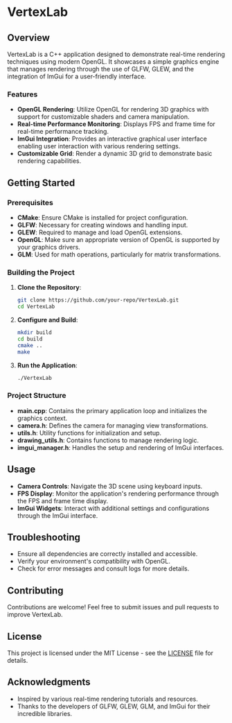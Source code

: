 # VertexLab

## Overview

VertexLab is a C++ application designed to demonstrate real-time rendering techniques using modern OpenGL. It showcases a simple graphics engine that manages rendering through the use of GLFW, GLEW, and the integration of ImGui for a user-friendly interface.

### Features

- **OpenGL Rendering**: Utilize OpenGL for rendering 3D graphics with support for customizable shaders and camera manipulation.
- **Real-time Performance Monitoring**: Displays FPS and frame time for real-time performance tracking.
- **ImGui Integration**: Provides an interactive graphical user interface enabling user interaction with various rendering settings.
- **Customizable Grid**: Render a dynamic 3D grid to demonstrate basic rendering capabilities.

## Getting Started

### Prerequisites

- **CMake**: Ensure CMake is installed for project configuration.
- **GLFW**: Necessary for creating windows and handling input.
- **GLEW**: Required to manage and load OpenGL extensions.
- **OpenGL**: Make sure an appropriate version of OpenGL is supported by your graphics drivers.
- **GLM**: Used for math operations, particularly for matrix transformations.

### Building the Project

1. **Clone the Repository**:
   ```bash
   git clone https://github.com/your-repo/VertexLab.git
   cd VertexLab
   ```

2. **Configure and Build**:
   ```bash
   mkdir build
   cd build
   cmake ..
   make
   ```

3. **Run the Application**:
   ```bash
   ./VertexLab
   ```

### Project Structure

- **main.cpp**: Contains the primary application loop and initializes the graphics context.
- **camera.h**: Defines the camera for managing view transformations.
- **utils.h**: Utility functions for initialization and setup.
- **drawing_utils.h**: Contains functions to manage rendering logic.
- **imgui_manager.h**: Handles the setup and rendering of ImGui interfaces.

## Usage

- **Camera Controls**: Navigate the 3D scene using keyboard inputs.
- **FPS Display**: Monitor the application's rendering performance through the FPS and frame time display.
- **ImGui Widgets**: Interact with additional settings and configurations through the ImGui interface.

## Troubleshooting

- Ensure all dependencies are correctly installed and accessible.
- Verify your environment's compatibility with OpenGL.
- Check for error messages and consult logs for more details.

## Contributing

Contributions are welcome! Feel free to submit issues and pull requests to improve VertexLab.

## License

This project is licensed under the MIT License - see the [LICENSE](LICENSE) file for details.

## Acknowledgments

- Inspired by various real-time rendering tutorials and resources.
- Thanks to the developers of GLFW, GLEW, GLM, and ImGui for their incredible libraries.
